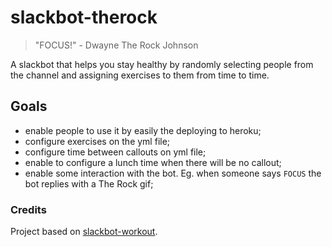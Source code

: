 # slackbot-therock
> "FOCUS!" - Dwayne The Rock Johnson

A slackbot that helps you stay healthy by randomly selecting people from the channel and assigning exercises to them from time to time.

## Goals

- enable people to use it by easily the deploying to heroku;
- configure exercises on the yml file;
- configure time between callouts on yml file;
- enable to configure a lunch time when there will be no callout;
- enable some interaction with the bot. Eg. when someone says `FOCUS` the bot replies with a The Rock gif;

### Credits

Project based on [slackbot-workout](https://github.com/brandonshin/slackbot-workout).
